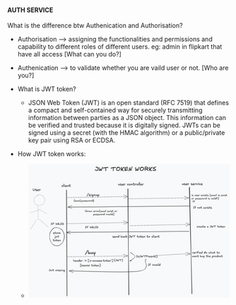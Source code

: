 #### AUTH SERVICE

What is the difference btw Authenication and Authorisation?

 - Authorisation --> assigning the functionalities and permissions and capability to different roles of different users. eg: admin in flipkart that have all access [What can you do?]

 - Authenication --> to validate whether you are vaild user or not. [Who are you?]

- What is JWT token?

    - JSON Web Token (JWT) is an open standard (RFC 7519) that defines a compact and self-contained way for securely transmitting information between parties as a JSON object. This information can be verified and trusted because it is digitally signed. JWTs can be signed using a secret (with the HMAC algorithm) or a public/private key pair using RSA or ECDSA.


-  How JWT token works:

    - ![JWT](image.png)